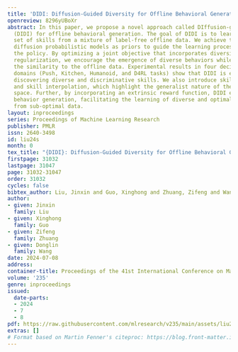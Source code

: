 ```yaml
---
title: 'DIDI: Diffusion-Guided Diversity for Offline Behavioral Generation'
openreview: 8296yUBoXr
abstract: In this paper, we propose a novel approach called DIffusion-guided DIversity
  (DIDI) for offline behavioral generation. The goal of DIDI is to learn a diverse
  set of skills from a mixture of label-free offline data. We achieve this by leveraging
  diffusion probabilistic models as priors to guide the learning process and regularize
  the policy. By optimizing a joint objective that incorporates diversity and diffusion-guided
  regularization, we encourage the emergence of diverse behaviors while maintaining
  the similarity to the offline data. Experimental results in four decision-making
  domains (Push, Kitchen, Humanoid, and D4RL tasks) show that DIDI is effective in
  discovering diverse and discriminative skills. We also introduce skill stitching
  and skill interpolation, which highlight the generalist nature of the learned skill
  space. Further, by incorporating an extrinsic reward function, DIDI enables reward-guided
  behavior generation, facilitating the learning of diverse and optimal behaviors
  from sub-optimal data.
layout: inproceedings
series: Proceedings of Machine Learning Research
publisher: PMLR
issn: 2640-3498
id: liu24s
month: 0
tex_title: "{DIDI}: Diffusion-Guided Diversity for Offline Behavioral Generation"
firstpage: 31032
lastpage: 31047
page: 31032-31047
order: 31032
cycles: false
bibtex_author: Liu, Jinxin and Guo, Xinghong and Zhuang, Zifeng and Wang, Donglin
author:
- given: Jinxin
  family: Liu
- given: Xinghong
  family: Guo
- given: Zifeng
  family: Zhuang
- given: Donglin
  family: Wang
date: 2024-07-08
address:
container-title: Proceedings of the 41st International Conference on Machine Learning
volume: '235'
genre: inproceedings
issued:
  date-parts:
  - 2024
  - 7
  - 8
pdf: https://raw.githubusercontent.com/mlresearch/v235/main/assets/liu24s/liu24s.pdf
extras: []
# Format based on Martin Fenner's citeproc: https://blog.front-matter.io/posts/citeproc-yaml-for-bibliographies/
---
```

